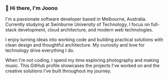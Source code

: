 ### 👋 Hi there, I'm Joono
I'm a passionate software developer based in Melbourne, Australia. Currently studying at Swinburne University of Technology, I focus on full-stack development, cloud architecture, and modern web technologies.

I enjoy turning ideas into working code and building practical solutions with clean design and thoughtful architecture. My curiosity and love for technology drive everything I do.

When I'm not coding, I spend my time exploring photography and making music. This GitHub profile showcases the projects I've worked on and the creative solutions I've built throughout my journey.
